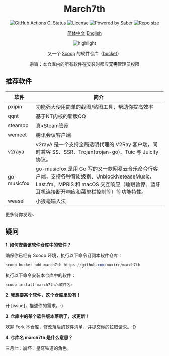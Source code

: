 <div align="center">
    <h1 align="center">March7th</h1>
    <p align="center">
        <a href="https://github.com/muxirr/march7th/actions/workflows/ci.yml"><img src="https://img.shields.io/github/actions/workflow/status/muxirr/march7th/ci.yml?style=flat-square&logo=github&label=Tests" alt="GitHub Actions CI Status"></a>
        <a href="https://github.com/muxirr/march7th/blob/master/LICENSE"><img src="https://img.shields.io/github/license/muxirr/march7th.svg?style=flat-square" alt="License"></a>
        <a href="https://www.microsoft.com/en-us/windows"><img src="https://img.shields.io/badge/Target-Windows%2010-0067B8.svg?style=flat-square" alt="Powered by Saber" /></a>
        <a href="https://github.com/WuwuZiQWQ/March7th"><img src="https://img.shields.io/github/repo-size/muxirr/march7th.svg?style=flat-square" alt="Repo size"></a>
    </p>
    <p align="center">
        <a href="README.md">简体中文</a>|<a href="README.en-US.md">English</a>
    </p>
    <p align="center"><img align="center" src="https://user-images.githubusercontent.com/5764917/100413251-da9d0400-30b1-11eb-9bf8-3a97713e7730.gif" alt="highlight" /></p>
    <p align="center">
        又一个 <a href="https://github.com/lukesampson/scoop">Scoop</a> 的软件仓库（<a href="https://github.com/lukesampson/scoop/wiki/Buckets">bucket</a>）
    </p>
    <p align="center">
        宗旨：本仓库内的所有软件在安装时都应<strong>无需</strong>管理员权限
    </p>
</div>

## 推荐软件

| 软件                    | 简介                                                                                             |
| ----------------------- | ------------------------------------------------------------------------------------------------ |
| pxipin                  | 功能强大使用简单的截图/贴图工具，帮助你提高效率                                                      |
| qqnt                    | 基于NT内核的新版QQ                                                                                |
| steampp                 | 真•Steam管家                                                                                     |
| wemeet                  | 腾讯会议客户端                                                                                    |
| v2raya            | v2rayA 是一个支持全局透明代理的 V2Ray 客户端，同时兼容 SS、SSR、Trojan(trojan-go)、Tuic 与 Juicity协议。 |
| go-musicfox             |go-musicfox 是用 Go 写的又一款网易云音乐命令行客户端，支持各种音质级别、UnblockNeteaseMusic、Last.fm、MPRIS 和 macOS 交互响应（睡眠暂停、蓝牙耳机连接断开响应和菜单栏控制等）等功能特性。|
| weasel             |小狼毫输入法|


更多待你发现~

## 疑问

**1. 如何安装该软件仓库中的软件？**

确保你已经有 Scoop 环境，执行以下命令订阅本软件仓库：

```powershell
scoop bucket add march7th https://github.com/muxirr/march7th
```

执行以下命令安装本仓库中的软件：

```powershell
scoop install march7th/<软件名>
```

**2. 我想要某个软件，这个仓库里没有！**

开 [issue]，描述你的需求。:)

**3. 仓库中的某个软件版本落后了，求更新！**

欢迎 Fork 本仓库，修改落后的软件清单，并提交你的拉取请求。:D

**4. 仓库名 march7th 是什么意思？**

三月七：崩坏：星穹铁道的角色。


